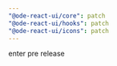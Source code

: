 ```yaml
---
"@ode-react-ui/core": patch
"@ode-react-ui/hooks": patch
"@ode-react-ui/icons": patch
---
```


enter pre release
